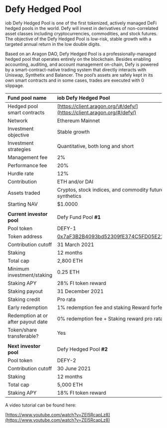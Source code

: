 # Defy Hedged Pool

iob Defy Hedged Pool is one of the first tokenized, actively managed DeFi hedged pools in the world. Defy will invest in derivatives of non-correlated asset classes including cryptocurrencies, commodities, and stock futures. The objective of the Defy Hedged Pool is low-risk, stable growth with a targeted annual return in the low double digits.

Based on an Aragon DAO, Defy Hedged Pool is a professionally-managed hedged pool that operates entirely on the blockchain. Besides enabling accounting, auditing, and account management on-chain, Defy is powered by a smart-contract-native trading system that directly interacts with Uniswap, Synthetix and Balancer. The pool’s assets are safely kept in its own smart contracts and in some cases, trades are executed with 0 slippage.

| **Fund pool name** | **iob** Defy Hedged Pool |
| :--- | :--- |
| Hedged pool smart contracts | [https://client.aragon.org/\#/defy/](https://client.aragon.org/#/defy/) |
| Network | Ethereum Mainnet |
| Investment objective | Stable growth |
| Investment strategies | Quantitative, both long and short |
| Management fee | 2% |
| Performance fee | 20% |
| Hurdle rate | 12% |
| Contribution | ETH and/or DAI |
| Assets traded | Cryptos, stock indices, and commodity futures synthetics |
| Starting NAV | $1.0000 |
|  |  |
| **Current investor pool**  | Defy Fund Pool **\#1** |
| Pool token | DEFY-1 |
| Token address | [0x7aF3B2B4093bd52309fE374C5FD05E215762c20C](https://etherscan.io/address/0x7af3b2b4093bd52309fe374c5fd05e215762c20c) |
| Contribution cutoff | 31 March 2021 |
| Staking | 12 months |
| Total cap | 2,800 ETH |
| Minimum investment/staking | 0.25 ETH |
| Staking APY | 28% FI token reward |
| Staking payout | 31 December 2021 |
| Staking credit | Pro rata |
| Early redemption | 1% redemption fee and staking Reward forfeiture |
| Redemption at or after payout date | 0% redemption fee + Staking reward pro rata |
| Token/share transferable?  | Yes |
|  |  |
| **Next investor pool**  | Defy Hedged Pool **\#2** |
| Pool token  | DEFY-2 |
| Contribution cutoff | 30 June 2021 |
| Staking | 12 months |
| Total cap | 5,000 ETH |
| Staking APY | 18% FI token reward |

A video tutorial can be found here:

[https://www.youtube.com/watch?v=ZEl5RcapLz8](https://www.youtube.com/watch?v=ZEl5RcapLz8)

